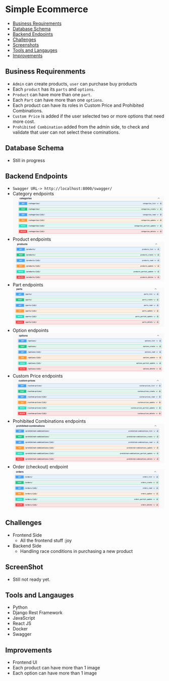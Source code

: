 # Simple Ecommerce

- [Business Requirements](#business-requirenments)
- [Database Schema](#database-schema)
- [Backend Endpoints](#backend-endpoints)
- [Challenges](#challenges)
- [Screenshots](#screenshot)
- [Tools and Langauges](#tools-and-langauges)
- [Improvements](#improvements)

## Business Requirenments
- `Admin` can create products, `user` can purchase buy products
- Each `product` has its `parts` and `options`.
- `Product` can have more than one `part`.
- Each `Part` can have more than one `options`.
- Each product can have its roles in Custom Price and Prohibited Combinations.
- `Custom Price` is added if the user selected two or more options that need more cost.
- `Prohibited Combination` added from the admin side, to check and validate that user can not select these cominations.

## Database Schema 
- Still in progress

## Backend Endpoints
- ``Swagger URL-> http://localhost:8000/swagger/``
- Category endpoints
![Category Endpoints](docs/backend/category.png)
- Product endpoints
![Category Endpoints](docs/backend/products.png)
- Part endpoints
![Category Endpoints](docs/backend/parts.png)
- Option endpoints
![Category Endpoints](docs/backend/options.png)
- Custom Price endpoints
![Category Endpoints](docs/backend/custom_price.png)
- Prohibited Combinations endpoints
![Category Endpoints](docs/backend/prohibited_combinations.png)
- Order (checkout) endpoint
![Category Endpoints](docs/backend/orders.png)

## Challenges
- Frontend Side
  - All the frontend stuff :joy
- Backend Side
  - Handling race conditions in purchasing a new product

## ScreenShot
- Still not ready yet.

## Tools and Langauges
- Python
- Django Rest Framework
- JavaScript
- React JS
- Docker
- Swagger

## Improvements
- Frontend UI
- Each product can have more than 1 image
- Each option can have more than 1 image
